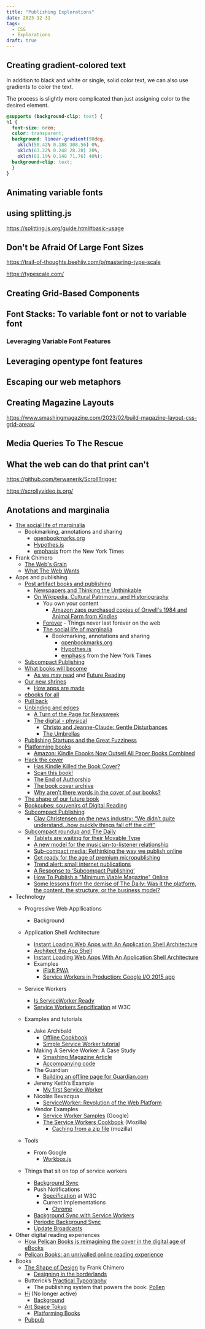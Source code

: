 ```yaml
---
title: "Publishing Explorations"
date: 2023-12-31
tags:
  - CSS
  - Explorations
draft: true
---
```



## Creating gradient-colored text

In addition to black and white or single, solid color text, we can also use gradients to color the text.

The process is slightly more complicated than just assigning color to the desired element.

```css
@supports (background-clip: text) {
h1 {
  font-size: 6rem;
  color: transparent;
  background: linear-gradient(90deg,
    oklch(50.42% 0.188 308.56) 0%,
    oklch(63.22% 0.248 28.28) 20%,
    oklch(81.19% 0.148 71.76) 40%);
  background-clip: text;
  }
}
```

## Animating variable fonts

## using splitting.js

<https://splitting.js.org/guide.html#basic-usage>

## Don't be Afraid Of Large Font Sizes

<https://trail-of-thoughts.beehiiv.com/p/mastering-type-scale>

<https://typescale.com/>

## Creating Grid-Based Components

## Font Stacks: To variable font or not to variable font

### Leveraging Variable Font Features

## Leveraging opentype font features

## Escaping our web metaphors

## Creating Magazine Layouts

<https://www.smashingmagazine.com/2023/02/build-magazine-layout-css-grid-areas/>

## Media Queries To The Rescue


## What the web can do that print can't

<https://github.com/terwanerik/ScrollTrigger>

<https://scrollyvideo.js.org/>

## Anotations and marginalia

* [The social life of marginalia](http://bobulate.com/post/5013829096/the-social-life-of-marginalia)
  * Bookmarking, annotations and sharing
    * [openbookmarks.org](http://www.openbookmarks.org/)
    * [Hypothes.is](https://hypothes.is/)
    * [emphasis](https://github.com/NYTimes/Emphasis) from the New York Times
* Frank Chimero
  * [The Web's Grain](https://frankchimero.com/blog/2015/the-webs-grain/)
  * [What The Web Wants](https://frankchimero.com/blog/2013/what-screens-want/)
* Apps and publishing
  * [Post artifact books and publishing](http://craigmod.com/journal/post_artifact/)
    * [Newspapers and Thinking the Unthinkable](https://www.edge.org/conversation/clay_shirky-newspapers-and-thinking-the-unthinkable)
    * [On Wikipedia, Cultural Patrimony, and Historiography](http://booktwo.org/notebook/wikipedia-historiography/)
      * You own your content
        * [Amazon zaps purchased copies of Orwell's 1984 and Animal Farm from Kindles](http://boingboing.net/2009/07/17/amazon-zaps-purchase.html)
      * [Forever](https://aworkinglibrary.com/writing/forever) - Things never last forever on the web
      * [The social life of marginalia](http://bobulate.com/post/5013829096/the-social-life-of-marginalia)
        * Bookmarking, annotations and sharing
          * [openbookmarks.org](http://www.openbookmarks.org/)
          * [Hypothes.is](https://hypothes.is/)
          * [emphasis](https://github.com/NYTimes/Emphasis) from the New York Times
  * [Subcompact Publishing](https://craigmod.com/journal/subcompact_publishing/)
  * [What books will become](http://kk.org/thetechnium/what-books-will/)
    * [As we may read](http://craigmod.com/sputnik/as_we_may_read/) and [Future Reading](https://aeon.co/essays/stagnant-and-dull-can-digital-books-ever-replace-print)
  * [Our new shrines](http://contentsmagazine.com/articles/our-new-shrines/)
    * [How apps are made](http://contentsmagazine.com/articles/our-new-shrines/)
  * [ebooks for all](http://craigmod.com/sputnik/worldreader/)
  * [Pull back](https://medium.com/@craigmod/pull-back-17a9ebc060d3#.lv3ix13z9)
  * [Unbinding and edges](https://craigmod.com/essays/unbinding/)
    * [A Turn of the Page for Newsweek](http://www.thedailybeast.com/articles/2012/10/18/a-turn-of-the-page-for-newsweek.html)
    * [The digital - physical](http://craigmod.com/journal/digital_physical/)
      * [Christo and Jeanne-Claude: Gentle Disturbances](http://www.artagogo.com/commentary/christo/christo.htm)
      * [The Umbrellas](http://christojeanneclaude.net/projects/the-umbrellas)
  * [Publishing Startups and the Great Fuzziness](http://craigmod.com/sputnik/publishing_startups/)
  * [Platforming books](http://craigmod.com/journal/platforming_books/)
    * [Amazon: Kindle Ebooks Now Outsell All Paper Books Combined](http://www.cultofmac.com/182864/amazon-kindle-ebooks-now-outsell-all-paper-books-combined/)
  * [Hack the cover](http://craigmod.com/journal/hack_the_cover/)
    * [Has Kindle Killed the Book Cover?](Has%20Kindle%20Killed%20the%20Book%20Cover?)
    * [Scan this book!](http://www.nytimes.com/2006/05/14/magazine/14publishing.html?pagewanted=all)
    * [The End of Authorship](http://www.nytimes.com/2006/06/25/books/review/25updike.html?pagewanted=print&pagewanted=all)
    * [The book cover archive](http://bookcoverarchive.com/)
    * [Why aren’t there words in the cover of our books?](http://www.thedominoproject.com/2011/02/why-arent-there-words-on-the-cover-of-our-books.html)
  * [The shape of our future book](http://craigmod.com/sputnik/our_future_book/)
  * [Bookcubes: souvenirs of Digital Reading](http://booktwo.org/notebook/bookcubes/)
  * [Subcompact Publishing](http://craigmod.com/journal/subcompact_publishing/)
    * [Clay Christensen on the news industry: “We didn’t quite understand…how quickly things fall off the cliff”](http://www.niemanlab.org/2012/10/clay-christensen-on-the-news-industry-we-didnt-quite-understand-how-quickly-things-fall-off-the-cliff/)
  * [Subcompact roundup and The Daily](http://craigmod.com/sputnik/subcompact_round_up/)
    * [Tablets are waiting for their Movable Type](https://signalvnoise.com/posts/3334-tablets-are-waiting-for-their-movable-type)
    * [A new model for the musician-to-listener relationship](https://medium.com/the-future-of-publishing/a-new-model-for-the-musician-to-listener-relationship-44e778827320#.u22ff8gs9)
    * [Sub-compact media: Rethinking the way we publish online](https://gigaom.com/2012/11/30/sub-compact-media-rethinking-the-way-we-publish-online/)
    * [Get ready for the age of premium micropublishing](https://pando.com/2012/12/03/get-ready-for-the-age-of-premium-micropublishing/)
    * [Trend alert: small internet publications](http://kottke.org/12/12/trend-alert-small-internet-publications)
    * [A Response to ‘Subcompact Publishing’](http://www.foliomag.com/2012/response-subcompact-publishing/#.UMET28pU7jL)
    * [How To Publish a "Minimum Viable Magazine" Online](https://www.technologyreview.com/s/508166/how-to-publish-a-minimum-viable-magazine-online/)
    * [Some lessons from the demise of The Daily: Was it the platform, the content, the structure, or the business model?](http://www.niemanlab.org/2012/12/some-lessons-from-the-demise-of-the-daily-was-it-the-platform-the-content-the-structure-or-the-business-model/)
* Technology
  * Progressive Web Appllications
    * Background

  * Application Shell Architecture
    * [Instant Loading Web Apps with An Application Shell Architecture](https://developers.google.com/web/updates/2015/11/app-shell)
    * [Architect the App Shell](https://developers.google.com/web/fundamentals/getting-started/your-first-progressive-web-app/step-01?hl=en)
    * [Instant Loading Web Apps With An Application Shell Architecture](https://medium.com/google-developers/instant-loading-web-apps-with-an-application-shell-architecture-7c0c2f10c73#.w7icv2hw9)
    * Examples
      * [iFixIt PWA](https://ifixit-pwa.appspot.com/)
      * [Service Workers in Production: Google I/O 2015 app](https://developers.google.com/web/showcase/case-study/service-workers-iowa)
  * Service Workers
    * [Is ServiceWorker Ready](https://jakearchibald.github.io/isserviceworkerready/)
    * [Service Workers Sepcification](https://www.w3.org/TR/service-workers/) at W3C
  * Examples and tutorials
    * Jake Archibald
      * [Offline Cookbook](https://jakearchibald.com/2014/offline-cookbook/)
      * [Simple Service Worker tutorial](https://github.com/jakearchibald/simple-serviceworker-tutorial)
    * Making A Service Worker: A Case Study
      * [Smashing Magazine Article](https://www.smashingmagazine.com/2016/02/making-a-service-worker/)
      * [Accompanying code](https://github.com/lyzadanger/serviceworker-example)
    * The Guardian
      * [Building an offline page for Guardian.com](https://www.theguardian.com/info/developer-blog/2015/nov/04/building-an-offline-page-for-theguardiancom)
    * Jeremy Keith’s Example
      * [My first Service Worker](https://adactio.com/journal/9775)
    * Nicolás Bevacqua
      * [ServiceWorker: Revolution of the Web Platform](https://ponyfoo.com/articles/serviceworker-revolution)
    * Vendor Examples
      * [Service Worker Samples](https://github.com/GoogleChrome/samples/tree/gh-pages/service-worker) (Google)
      * [The Service Workers Cookbook](https://serviceworke.rs/) (Mozilla)
        * [Caching from a zip file](https://serviceworke.rs/cache-from-zip_worker_doc.html) (mozilla)
  * Tools
    * From Google
      * [Workbox.js](https://developers.google.com/web/tools/workbox)
  * Things that sit on top of service workers
    * [Background Sync](https://github.com/slightlyoff/ServiceWorker/blob/master/explainer.md)
    * Push Notifications
      * [Specification](https://www.w3.org/TR/push-api/) at W3C
      * Current Implementations
        * [Chrome](https://developers.google.com/web/updates/2015/03/push-notifications-on-the-open-web?hl=en)
    * [Background Sync with Service Workers](https://davidwalsh.name/background-sync)
    * [Periodic Background Sync](https://web.dev/periodic-background-sync/)
    * [Update Broadcasts](https://web.dev/broadcast-updates-guide/)
* Other digital reading experiences
  * [How Pelican Books is reimagining the cover in the digital age of eBooks](http://www.fastcodesign.com/3038698/how-pelican-books-is-reimagining-the-cover-in-the-age-of-e-books)
  * [Pelican Books: an unrivalled online reading experience](https://www.creativereview.co.uk/cr-blog/2014/november/pelican-books-an-unrivalled-online-reading-experience/)
* Books
  * [The Shape of Design](http://shapeofdesignbook.com) by Frank Chimero
    * [Designing in the borderlands](http://www.frankchimero.com/writing/designing-in-the-borderlands/)
  * Butterick’s [Practical Typography](http://practicaltypography.com)
    * The publishing system that powers the book: [Pollen](http://docs.racket-lang.org/pollen/)
  * [Hi](https://hi.co/) (No longer active)
    * [Background](https://craigmod.com/essays/hitotoki_narrative_mapping/)
  * [Art Space Tokyo](http://read.artspacetokyo.com/)
    * [Platforming Books](http://craigmod.com/journal/platforming_books/)
  * [Pubpub](https://www.pubpub.org/)

